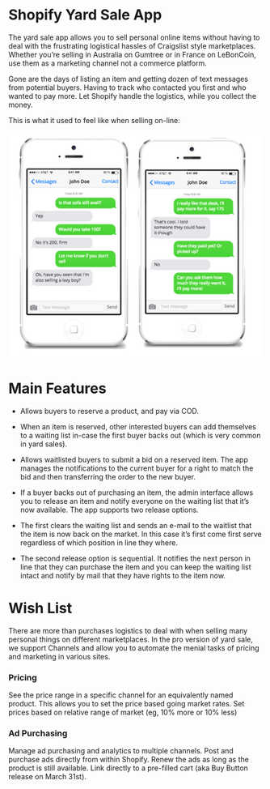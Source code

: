 # Shopify Yard Sale App

The yard sale app allows you to sell personal online items without having to deal with the frustrating logistical hassles of Craigslist style marketplaces. Whether you’re selling in Australia on Gumtree or in France on LeBonCoin, use them as a marketing channel not a commerce platform.

Gone are the days of listing an item and getting dozen of text messages from potential buyers. Having to track who contacted you first and who wanted to pay more. Let Shopify handle the logistics, while you collect the money.

This is what it used to feel like when selling on-line:

![alt text](doc/yardsale_iphone_chat.png)

# Main Features

* Allows buyers to reserve a product, and pay via COD.

* When an item is reserved, other interested buyers can add themselves to a waiting list in-case the first buyer backs out (which is very common in yard sales).

* Allows waitlisted buyers to submit a bid on a reserved item. The app manages the notifications to the current buyer for a right to match the bid and then transferring the order to the new buyer.

* If a buyer backs out of purchasing an item, the admin interface allows you to release an item and notify everyone on the waiting list that it’s now available. The app supports two release options.

* The first clears the waiting list and sends an e-mail to the waitlist that the item is now back on the market. In this case it’s first come first serve regardless of which position in line they where.

* The second release option is sequential. It notifies the next person in line that they can purchase the item and you can keep the waiting list intact and notify by mail that they have rights to the item now.


# Wish List

There are more than purchases logistics to deal with when selling many personal things on different marketplaces. In the pro version of yard sale, we support Channels and allow you to automate the menial tasks of pricing and marketing in various sites.

### Pricing

See the price range in a specific channel for an equivalently named product. This allows you to set the price based going market rates.
Set prices based on relative range of market (eg, 10% more or 10% less)

### Ad Purchasing

Manage ad purchasing and analytics to multiple channels.
Post and purchase ads directly from within Shopify.
Renew the ads as long as the product is still available.
Link directly to a pre-filled cart (aka Buy Button release on March 31st).
